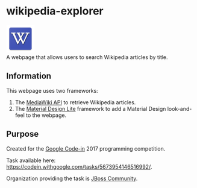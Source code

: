 # wikipedia-explorer
<img src="https://github.com/AkashBhave/wikipedia-explorer/raw/master/images/logo.png" alt="Logo" width=75><br>
A webpage that allows users to search Wikipedia articles by title.


## Information
This webpage uses two frameworks:
1. The [MediaWiki API](https://en.wikipedia.org/w/api.php) to retrieve Wikipedia articles.
2. The [Material Design Lite](https://github.com/google/material-design-lite) framework to add a Material Design look-and-feel to the webpage. 
## Purpose
Created for the [Google Code-in](https://codein.withgoogle.com/) 2017 programming competition. 

Task available here: https://codein.withgoogle.com/tasks/5673954146516992/. 

Organization providing the task is [JBoss Community](https://gci.jboss-outreach.org/).
